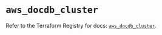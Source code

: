 # `aws_docdb_cluster`

Refer to the Terraform Registry for docs: [`aws_docdb_cluster`](https://registry.terraform.io/providers/hashicorp/aws/6.4.0/docs/resources/docdb_cluster).
